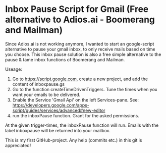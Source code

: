 # Inbox Pause Script for Gmail (Free alternative to Adios.ai - Boomerang and Mailman)
Since Adios.ai is not working anymore, I wanted to start an google-script alternative to pause your gmail inbox, to only receive mails based on time you choose.
This inbox pause solution is also a free simple alternative to the pause & tame inbox functions of Boomerang and Mailman. 


Useage: 

 1. Go to https://script.google.com, create a new project, and add the content of inboxpause.gs
 2. Go to the function createTimeDrivenTriggers. Tune the times when you want your emails to be delivered.
 3. Enable the Service 'Gmail Api' on the left Services-pane. See: https://developers.google.com/apps-script/guides/services/advanced#new-editor
 4. run the inboxPause function. Grant for the asked permissions.
 
 At the given trigger-times, the inboxPause function will run. Emails with the label inboxpause will be returned into your mailbox.

This is my first GitHub-project. Any help (commits etc.) in this git is appreciated!
